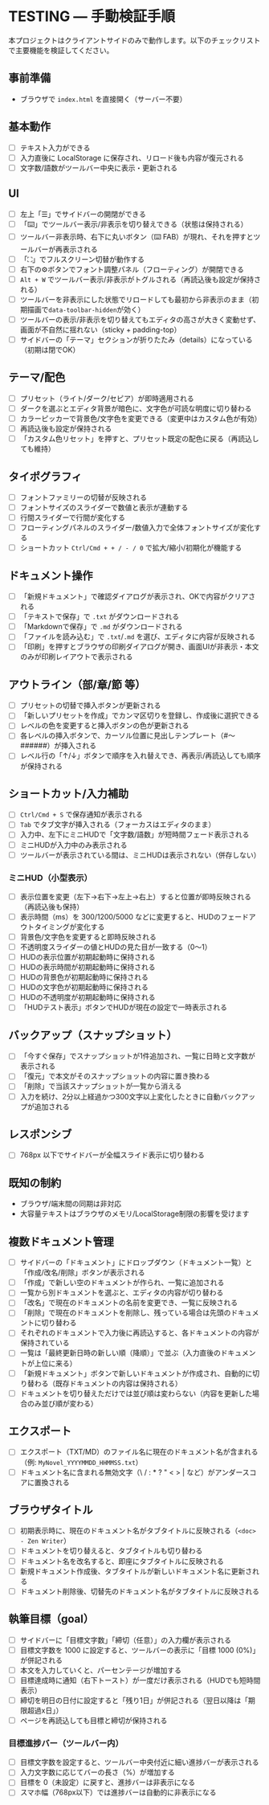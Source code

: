 # TESTING — 手動検証手順

本プロジェクトはクライアントサイドのみで動作します。以下のチェックリストで主要機能を検証してください。

## 事前準備

- ブラウザで `index.html` を直接開く（サーバー不要）

## 基本動作

- [ ] テキスト入力ができる
- [ ] 入力直後に LocalStorage に保存され、リロード後も内容が復元される
- [ ] 文字数/語数がツールバー中央に表示・更新される

## UI

- [ ] 左上「☰」でサイドバーの開閉ができる
- [ ] 「⌨️」でツールバー表示/非表示を切り替えできる（状態は保持される）
- [ ] ツールバー非表示時、右下に丸いボタン（⌨️ FAB）が現れ、それを押すとツールバーが再表示される
- [ ] 「⛶」でフルスクリーン切替が動作する
- [ ] 右下の⚙️ボタンでフォント調整パネル（フローティング）が開閉できる
- [ ] `Alt + W` でツールバー表示/非表示がトグルされる（再読込後も設定が保持される）
- [ ] ツールバーを非表示にした状態でリロードしても最初から非表示のまま（初期描画で`data-toolbar-hidden`が効く）
- [ ] ツールバーの表示/非表示を切り替えてもエディタの高さが大きく変動せず、画面が不自然に揺れない（sticky + padding-top）
- [ ] サイドバーの「テーマ」セクションが折りたたみ（details）になっている（初期は閉でOK）

## テーマ/配色

- [ ] プリセット（ライト/ダーク/セピア）が即時適用される
- [ ] ダークを選ぶとエディタ背景が暗色に、文字色が可読な明度に切り替わる
- [ ] カラーピッカーで背景色/文字色を変更できる（変更中はカスタム色が有効）
- [ ] 再読込後も設定が保持される
- [ ] 「カスタム色リセット」を押すと、プリセット既定の配色に戻る（再読込しても維持）

## タイポグラフィ

- [ ] フォントファミリーの切替が反映される
- [ ] フォントサイズのスライダーで数値と表示が連動する
- [ ] 行間スライダーで行間が変化する
- [ ] フローティングパネルのスライダー/数値入力で全体フォントサイズが変化する
- [ ] ショートカット `Ctrl/Cmd + + / - / 0` で拡大/縮小/初期化が機能する

## ドキュメント操作

- [ ] 「新規ドキュメント」で確認ダイアログが表示され、OKで内容がクリアされる
- [ ] 「テキストで保存」で `.txt` がダウンロードされる
- [ ] 「Markdownで保存」で `.md` がダウンロードされる
- [ ] 「ファイルを読み込む」で `.txt`/`.md` を選び、エディタに内容が反映される
- [ ] 「印刷」を押すとブラウザの印刷ダイアログが開き、画面UIが非表示・本文のみが印刷レイアウトで表示される

## アウトライン（部/章/節 等）

- [ ] プリセットの切替で挿入ボタンが更新される
- [ ] 「新しいプリセットを作成」でカンマ区切りを登録し、作成後に選択できる
- [ ] レベルの色を変更すると挿入ボタンの色が更新される
- [ ] 各レベルの挿入ボタンで、カーソル位置に見出しテンプレート（#〜######）が挿入される
- [ ] レベル行の「↑/↓」ボタンで順序を入れ替えでき、再表示/再読込しても順序が保持される

## ショートカット/入力補助

- [ ] `Ctrl/Cmd + S` で保存通知が表示される
- [ ] `Tab` でタブ文字が挿入される（フォーカスはエディタのまま）
- [ ] 入力中、左下にミニHUDで「文字数/語数」が短時間フェード表示される
- [ ] ミニHUDが入力中のみ表示される
- [ ] ツールバーが表示されている間は、ミニHUDは表示されない（併存しない）

### ミニHUD（小型表示）

- [ ] 表示位置を変更（左下→右下→左上→右上）すると位置が即時反映される（再読込後も保持）
- [ ] 表示時間（ms）を 300/1200/5000 などに変更すると、HUDのフェードアウトタイミングが変化する
- [ ] 背景色/文字色を変更すると即時反映される
- [ ] 不透明度スライダーの値とHUDの見た目が一致する（0〜1）
- [ ] HUDの表示位置が初期起動時に保持される
- [ ] HUDの表示時間が初期起動時に保持される
- [ ] HUDの背景色が初期起動時に保持される
- [ ] HUDの文字色が初期起動時に保持される
- [ ] HUDの不透明度が初期起動時に保持される
- [ ] 「HUDテスト表示」ボタンでHUDが現在の設定で一時表示される

## バックアップ（スナップショット）

- [ ] 「今すぐ保存」でスナップショットが1件追加され、一覧に日時と文字数が表示される
- [ ] 「復元」で本文がそのスナップショットの内容に置き換わる
- [ ] 「削除」で当該スナップショットが一覧から消える
- [ ] 入力を続け、2分以上経過かつ300文字以上変化したときに自動バックアップが追加される

## レスポンシブ

- [ ] 768px 以下でサイドバーが全幅スライド表示に切り替わる

## 既知の制約

- ブラウザ/端末間の同期は非対応
- 大容量テキストはブラウザのメモリ/LocalStorage制限の影響を受けます

## 複数ドキュメント管理

- [ ] サイドバーの「ドキュメント」にドロップダウン（ドキュメント一覧）と「作成/改名/削除」ボタンが表示される
- [ ] 「作成」で新しい空のドキュメントが作られ、一覧に追加される
- [ ] 一覧から別ドキュメントを選ぶと、エディタの内容が切り替わる
- [ ] 「改名」で現在のドキュメントの名前を変更でき、一覧に反映される
- [ ] 「削除」で現在のドキュメントを削除し、残っている場合は先頭のドキュメントに切り替わる
- [ ] それぞれのドキュメントで入力後に再読込すると、各ドキュメントの内容が保持されている
- [ ] 一覧は「最終更新日時の新しい順（降順）」で並ぶ（入力直後のドキュメントが上位に来る）
- [ ] 「新規ドキュメント」ボタンで新しいドキュメントが作成され、自動的に切り替わる（既存ドキュメントの内容は保持される）
- [ ] ドキュメントを切り替えただけでは並び順は変わらない（内容を更新した場合のみ並び順が変わる）

## エクスポート

- [ ] エクスポート（TXT/MD）のファイル名に現在のドキュメント名が含まれる（例: `MyNovel_YYYYMMDD_HHMMSS.txt`）
- [ ] ドキュメント名に含まれる無効文字（\\ / : * ? " < > | など）がアンダースコアに置換される

## ブラウザタイトル

- [ ] 初期表示時に、現在のドキュメント名がタブタイトルに反映される（`<doc> - Zen Writer`）
- [ ] ドキュメントを切り替えると、タブタイトルも切り替わる
- [ ] ドキュメント名を改名すると、即座にタブタイトルに反映される
- [ ] 新規ドキュメント作成後、タブタイトルが新しいドキュメント名に更新される
- [ ] ドキュメント削除後、切替先のドキュメント名がタブタイトルに反映される

## 執筆目標（goal）

- [ ] サイドバーに「目標文字数」「締切（任意）」の入力欄が表示される
- [ ] 目標文字数を 1000 に設定すると、ツールバーの表示に「目標 1000 (0%)」が併記される
- [ ] 本文を入力していくと、パーセンテージが増加する
- [ ] 目標達成時に通知（右下トースト）が一度だけ表示される（HUDでも短時間表示）
- [ ] 締切を明日の日付に設定すると「残り1日」が併記される（翌日以降は「期限超過x日」）
- [ ] ページを再読込しても目標と締切が保持される

### 目標進捗バー（ツールバー内）

- [ ] 目標文字数を設定すると、ツールバー中央付近に細い進捗バーが表示される
- [ ] 入力文字数に応じてバーの長さ（%）が増加する
- [ ] 目標を 0（未設定）に戻すと、進捗バーは非表示になる
- [ ] スマホ幅（768px以下）では進捗バーは自動的に非表示になる
